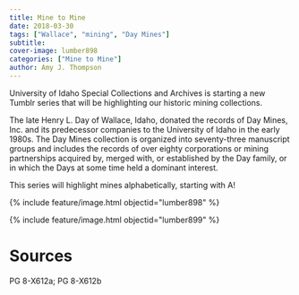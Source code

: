 ```yaml
---
title: Mine to Mine
date: 2018-03-30
tags: ["Wallace", "mining", "Day Mines"]
subtitle: 
cover-image: lumber898
categories: ["Mine to Mine"]
author: Amy J. Thompson
---
```


University of Idaho Special Collections and Archives is starting a new Tumblr series that will be highlighting our historic mining collections.

The late Henry L. Day of Wallace, Idaho, donated the records of Day Mines, Inc. and its predecessor companies to the University of Idaho in the early 1980s. The Day Mines collection is organized into seventy-three manuscript groups and includes the records of over eighty corporations or mining partnerships acquired by, merged with, or established by the Day family, or in which the Days at some time held a dominant interest.

This series will highlight mines alphabetically, starting with A!

{% include feature/image.html objectid="lumber898" %}

{% include feature/image.html objectid="lumber899" %}

# Sources

PG 8-X612a; PG 8-X612b